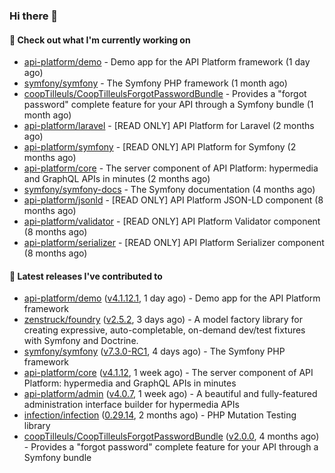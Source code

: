 ### Hi there 👋

#### 👷 Check out what I'm currently working on

- [api-platform/demo](https://github.com/api-platform/demo) - Demo app for the API Platform framework (1 day ago)
- [symfony/symfony](https://github.com/symfony/symfony) - The Symfony PHP framework (1 month ago)
- [coopTilleuls/CoopTilleulsForgotPasswordBundle](https://github.com/coopTilleuls/CoopTilleulsForgotPasswordBundle) - Provides a &#34;forgot password&#34; complete feature for your API through a Symfony bundle (1 month ago)
- [api-platform/laravel](https://github.com/api-platform/laravel) - [READ ONLY] API Platform for Laravel (2 months ago)
- [api-platform/symfony](https://github.com/api-platform/symfony) - [READ ONLY] API Platform for Symfony (2 months ago)
- [api-platform/core](https://github.com/api-platform/core) - The server component of API Platform: hypermedia and GraphQL APIs in minutes (2 months ago)
- [symfony/symfony-docs](https://github.com/symfony/symfony-docs) - The Symfony documentation (4 months ago)
- [api-platform/jsonld](https://github.com/api-platform/jsonld) - [READ ONLY] API Platform JSON-LD component (8 months ago)
- [api-platform/validator](https://github.com/api-platform/validator) - [READ ONLY] API Platform Validator component (8 months ago)
- [api-platform/serializer](https://github.com/api-platform/serializer) - [READ ONLY] API Platform Serializer component (8 months ago)

#### 🔭 Latest releases I've contributed to

- [api-platform/demo](https://github.com/api-platform/demo) ([v4.1.12.1](https://github.com/api-platform/demo/releases/tag/v4.1.12.1), 1 day ago) - Demo app for the API Platform framework
- [zenstruck/foundry](https://github.com/zenstruck/foundry) ([v2.5.2](https://github.com/zenstruck/foundry/releases/tag/v2.5.2), 3 days ago) - A model factory library for creating expressive, auto-completable, on-demand dev/test fixtures with Symfony and Doctrine.
- [symfony/symfony](https://github.com/symfony/symfony) ([v7.3.0-RC1](https://github.com/symfony/symfony/releases/tag/v7.3.0-RC1), 4 days ago) - The Symfony PHP framework
- [api-platform/core](https://github.com/api-platform/core) ([v4.1.12](https://github.com/api-platform/core/releases/tag/v4.1.12), 1 week ago) - The server component of API Platform: hypermedia and GraphQL APIs in minutes
- [api-platform/admin](https://github.com/api-platform/admin) ([v4.0.7](https://github.com/api-platform/admin/releases/tag/v4.0.7), 1 week ago) - A beautiful and fully-featured administration interface builder for hypermedia APIs
- [infection/infection](https://github.com/infection/infection) ([0.29.14](https://github.com/infection/infection/releases/tag/0.29.14), 2 months ago) - PHP Mutation Testing library
- [coopTilleuls/CoopTilleulsForgotPasswordBundle](https://github.com/coopTilleuls/CoopTilleulsForgotPasswordBundle) ([v2.0.0](https://github.com/coopTilleuls/CoopTilleulsForgotPasswordBundle/releases/tag/v2.0.0), 4 months ago) - Provides a &#34;forgot password&#34; complete feature for your API through a Symfony bundle

